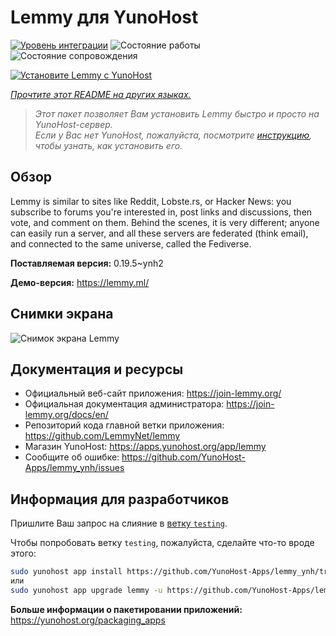 <!--
Важно: этот README был автоматически сгенерирован <https://github.com/YunoHost/apps/tree/master/tools/readme_generator>
Он НЕ ДОЛЖЕН редактироваться вручную.
-->

# Lemmy для YunoHost

[![Уровень интеграции](https://apps.yunohost.org/badge/integration/lemmy)](https://ci-apps.yunohost.org/ci/apps/lemmy/)
![Состояние работы](https://apps.yunohost.org/badge/state/lemmy)
![Состояние сопровождения](https://apps.yunohost.org/badge/maintained/lemmy)

[![Установите Lemmy с YunoHost](https://install-app.yunohost.org/install-with-yunohost.svg)](https://install-app.yunohost.org/?app=lemmy)

*[Прочтите этот README на других языках.](./ALL_README.md)*

> *Этот пакет позволяет Вам установить Lemmy быстро и просто на YunoHost-сервер.*  
> *Если у Вас нет YunoHost, пожалуйста, посмотрите [инструкцию](https://yunohost.org/install), чтобы узнать, как установить его.*

## Обзор

Lemmy is similar to sites like Reddit, Lobste.rs, or Hacker News: you subscribe to forums you're interested in, post links and discussions, then vote, and comment on them. Behind the scenes, it is very different; anyone can easily run a server, and all these servers are federated (think email), and connected to the same universe, called the Fediverse.


**Поставляемая версия:** 0.19.5~ynh2

**Демо-версия:** <https://lemmy.ml/>

## Снимки экрана

![Снимок экрана Lemmy](./doc/screenshots/screenshot1.webp)

## Документация и ресурсы

- Официальный веб-сайт приложения: <https://join-lemmy.org/>
- Официальная документация администратора: <https://join-lemmy.org/docs/en/>
- Репозиторий кода главной ветки приложения: <https://github.com/LemmyNet/lemmy>
- Магазин YunoHost: <https://apps.yunohost.org/app/lemmy>
- Сообщите об ошибке: <https://github.com/YunoHost-Apps/lemmy_ynh/issues>

## Информация для разработчиков

Пришлите Ваш запрос на слияние в [ветку `testing`](https://github.com/YunoHost-Apps/lemmy_ynh/tree/testing).

Чтобы попробовать ветку `testing`, пожалуйста, сделайте что-то вроде этого:

```bash
sudo yunohost app install https://github.com/YunoHost-Apps/lemmy_ynh/tree/testing --debug
или
sudo yunohost app upgrade lemmy -u https://github.com/YunoHost-Apps/lemmy_ynh/tree/testing --debug
```

**Больше информации о пакетировании приложений:** <https://yunohost.org/packaging_apps>
